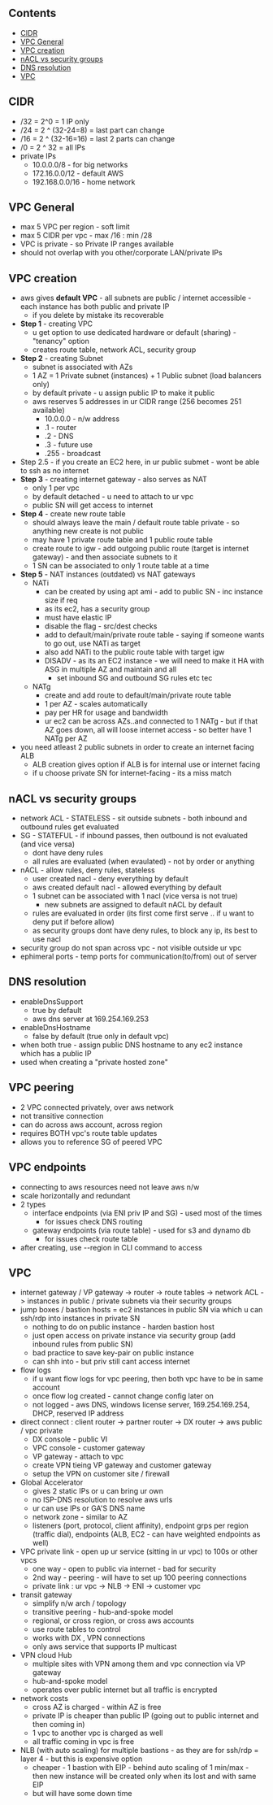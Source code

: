 ## Contents
- [CIDR](#CIDR)
- [VPC General](#VPC-General)  
- [VPC creation](#VPC-creation)  
- [nACL vs security groups](#nACL-vs-security-groups)  
- [DNS resolution](#DNS-resolution)  
- [VPC](#VPC)

## CIDR
- /32 = 2^0 = 1 IP only
- /24 = 2 ^ (32-24=8) = last part can change
- /16 = 2 ^ (32-16=16) = last 2 parts can change
- /0 = 2 ^ 32 = all IPs
- private IPs
    - 10.0.0.0/8     - for big networks
    - 172.16.0.0/12  - default AWS
    - 192.168.0.0/16 - home network

## VPC General
- max 5 VPC per region -  soft limit
- max 5 CIDR per vpc - max /16 : min /28
- VPC is private - so Private IP ranges available
- should not overlap with you other/corporate LAN/private IPs

## VPC creation
- aws gives **default VPC** - all subnets are public / internet accessible - each instance has both public and private IP
    - if you delete by mistake its recoverable
- **Step 1** - creating VPC
    - u get option to use dedicated hardware or default (sharing) - "tenancy" option
    - creates route table, network ACL, security group
- **Step 2** - creating Subnet
    - subnet is associated with AZs
    - 1 AZ = 1 Private subnet (instances) + 1 Public subnet (load balancers only)
    - by default private - u assign public IP to make it public
    - aws reserves 5 addresses in ur CIDR range (256 becomes 251 available)
        - 10.0.0.0 - n/w address
        - .1 - router
        - .2 - DNS
        - .3 - future use
        - .255 - broadcast
- Step 2.5 - if you create an EC2 here, in ur public submet - wont be able to ssh as no internet
- **Step 3** - creating internet gateway - also serves as NAT
    - only 1 per vpc
    - by default detached - u need to attach to ur vpc
    - public SN will get access to internet
- **Step 4** - create new route table
    - should always leave the main / default route table private - so anything new create is not public
    - may have 1 private route table and 1 public route table
    - create route to igw - add outgoing public route (target is internet gateway) - and then associate subnets to it
    - 1 SN can be associated to only 1 route table at a time
- **Step 5** - NAT instances (outdated) vs NAT gateways
    - NATi
        - can be created by using apt ami - add to public SN - inc instance size if req
        - as its ec2, has a security group
        - must have elastic IP
        - disable the flag - src/dest checks
        - add to default/main/private route table - saying if someone wants to go out, use NATi as target
        - also add NATi to the public route table with target igw
        - DISADV - as its an EC2 instance - we will need to make it HA with ASG in multiple AZ and maintain and all
            - set inbound SG and outbound SG rules etc tec
    - NATg
        - create and add route to default/main/private route table
        - 1 per AZ - scales automatically
        - pay per HR for usage and bandwidth
        - ur ec2 can be across AZs..and connected to 1 NATg - but if that AZ goes down, all will loose internet access - so better have 1 NATg per AZ
- you need atleast 2 public subnets in order to create an internet facing ALB
    - ALB creation gives option if ALB is for internal use or internet facing
    - if u choose private SN for internet-facing - its a miss match

## nACL vs security groups
- network ACL - STATELESS - sit outside subnets - both inbound and outbound rules get evaluated
- SG - STATEFUL - if inbound passes, then outbound is not evaluated (and vice versa)
    - dont have deny rules
    - all rules are evaluated (when evaulated) - not by order or anything
- nACL - allow rules, deny rules, stateless
    - user created nacl - deny everything by default
    - aws created default nacl - allowed everything by default
    - 1 subnet can be associated with 1 nacl (vice versa is not true)
        - new subnets are assigned to default nACL by default
    - rules are evaluated in order (its first come first serve .. if u want to deny put if before allow)
    - as security groups dont have deny rules, to block any ip, its best to use nacl
- security group do not span across vpc - not visible outside ur vpc
- ephimeral ports - temp ports for communication(to/from) out of server

## DNS resolution
- enableDnsSupport
    - true by default
    - aws dns server at 169.254.169.253
- enableDnsHostname
    - false by default (true only in default vpc)
- when both true - assign public DNS hostname to any ec2 instance which has a public IP
- used when creating a "private hosted zone"

## VPC peering
- 2 VPC connected privately, over aws network
- not transitive connection
- can do across aws account, across region
- requires BOTH vpc's route table updates
- allows you to reference SG of peered VPC

## VPC endpoints 
- connecting to aws resources need not leave aws n/w
- scale horizontally and redundant  
- 2 types 
    - interface endpoints (via ENI priv IP and SG) - used most of the times
      - for issues check DNS routing
    - gateway endpoints (via route table) - used for s3 and dynamo db
      - for issues check route table
- after creating, use --region in CLI command to access
    
## VPC
- internet gateway / VP gateway -> router -> route tables -> network ACL -> instances in public / private subnets via their security groups
- jump boxes / bastion hosts = ec2 instances in public SN via which u can ssh/rdp into instances in private SN
    - nothing to do on public instance - harden bastion host
    - just open access on private instance via security group (add inbound rules from public SN)
    - bad practice to save key-pair on public instance
    - can shh into - but priv still cant access internet
- flow logs
    - if u want flow logs for vpc peering, then both vpc have to be in same account
    - once flow log created - cannot change config later on
    - not logged - aws DNS, windows license server, 169.254.169.254, DHCP, reserved IP address
- direct connect : client router -> partner router -> DX router -> aws public / vpc private
    - DX console - public VI
    - VPC console - customer gateway
    - VP gateway - attach to vpc
    - create VPN tieing VP gateway and customer gateway
    - setup the VPN on customer site / firewall
- Global Accelerator
    - gives 2 static IPs or u can bring ur own
    - no ISP-DNS resolution to resolve aws urls
    - ur can use IPs or GA'S DNS name
    - network zone - similar to AZ
    - listeners (port, protocol, client affinity), endpoint grps per region (traffic dial), endpoints (ALB, EC2 - can have weighted endpoints as well)
- VPC private link - open up ur service (sitting in ur vpc) to 100s or other vpcs
    - one way - open to public via internet - bad for security
    - 2nd way - peering - will have to set up 100 peering connections
    - private link : ur vpc -> NLB -> ENI -> customer vpc
- transit gateway
    - simplify n/w arch / topology
    - transitive peering - hub-and-spoke model
    - regional, or cross region, or cross aws accounts
    - use route tables to control
    - works with DX , VPN connections
    - only aws service that supports IP multicast
- VPN cloud Hub
    - multiple sites with VPN among them and vpc connection via VP gateway
    - hub-and-spoke model
    - operates over public internet but all traffic is encrypted
- network costs
    - cross AZ is charged - within AZ is free
    - private IP is cheaper than public IP (going out to public internet and then coming in)
    - 1 vpc to another vpc is charged as well
    - all traffic coming in vpc is free
- NLB (with auto scaling) for multiple bastions - as they are for ssh/rdp = layer 4 - but this is expensive option
    - cheaper - 1 bastion with EIP - behind auto scaling of 1 min/max - then new instance will be created only when its lost and with same EIP
    - but will have some down time

